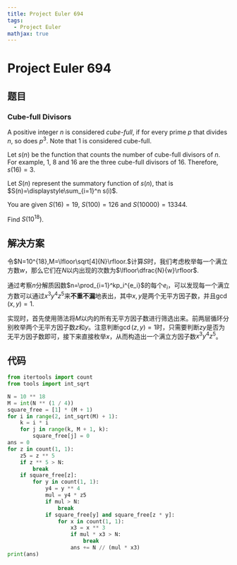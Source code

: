 ```yaml
---
title: Project Euler 694
tags:
  - Project Euler
mathjax: true
---
```

<escape><!-- more --></escape>
    
# Project Euler 694
## 题目
### Cube-full Divisors



A positive integer $n$ is considered *cube-full*, if for every prime $p$ that divides $n$, so does $p^3$. Note that $1$ is considered cube-full.


Let $s(n)$ be the function that counts the number of cube-full divisors of $n$. For example, $1$, $8$ and $16$ are the three cube-full divisors of $16$. Therefore, $s(16)=3$.


Let $S(n)$ represent the summatory function of $s(n)$, that is $S(n)=\displaystyle\sum_{i=1}^n s(i)$.


You are given $S(16) =  19$, $S(100) = 126$ and $S(10000) = 13344$.


Find $S(10^{18})$.





## 解决方案

令$N=10^{18},M=\lfloor\sqrt[4]{N}\rfloor.$计算$S$时，我们考虑枚举每一个满立方数$w$，那么它们在$N$以内出现的次数为$\lfloor\dfrac{N}{w}\rfloor$.

通过考察$n$分解质因数$n=\prod_{i=1}^kp_i^{e_i}$的每个$e_i$，可以发现每一个满立方数可以通过$x^3y^4z^5$来**不重不漏**地表出，其中$x,y$是两个无平方因子数，并且$\gcd(x,y)=1.$



实现时，首先使用筛法将$M$以内的所有无平方因子数进行筛选出来。前两层循环分别枚举两个无平方因子数$z$和$y$。注意判断$\gcd(z,y)=1$时，只需要判断$zy$是否为无平方因子数即可，接下来直接枚举$x$，从而构造出一个满立方因子数$x^3y^4z^5$。

## 代码


```py
from itertools import count
from tools import int_sqrt

N = 10 ** 18
M = int(N ** (1 / 4))
square_free = [1] * (M + 1)
for i in range(2, int_sqrt(M) + 1):
    k = i * i
    for j in range(k, M + 1, k):
        square_free[j] = 0
ans = 0
for z in count(1, 1):
    z5 = z ** 5
    if z ** 5 > N:
        break
    if square_free[z]:
        for y in count(1, 1):
            y4 = y ** 4
            mul = y4 * z5
            if mul > N:
                break
            if square_free[y] and square_free[z * y]:
                for x in count(1, 1):
                    x3 = x ** 3
                    if mul * x3 > N:
                        break
                    ans += N // (mul * x3)
print(ans)

```